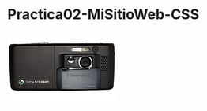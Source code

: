 # Practica02-MiSitioWeb-CSS
![alt text](https://raw.githubusercontent.com/pedrinillaisaca/Practica02-MiSitioWeb-CSS-/master/imgs/220px-K800i-back.jpg)

